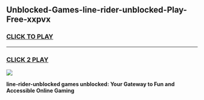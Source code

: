 
## Unblocked-Games-line-rider-unblocked-Play-Free-xxpvx
<h3>
<a href="https://premium76.site?title=line-rider-unblocked&ref=23A">CLICK TO PLAY</a></h3>
<hr>

<h3>
<a href="https://premium76.site?title=line-rider-unblocked&ref=23A">CLICK 2 PLAY</a>
  
</h3>

<a href="https://premium76.site?title=line-rider-unblocked&ref=23A"><img src="https://clearcache.store/games.png"></a>


**line-rider-unblocked games unblocked: Your Gateway to Fun and Accessible Online Gaming**
